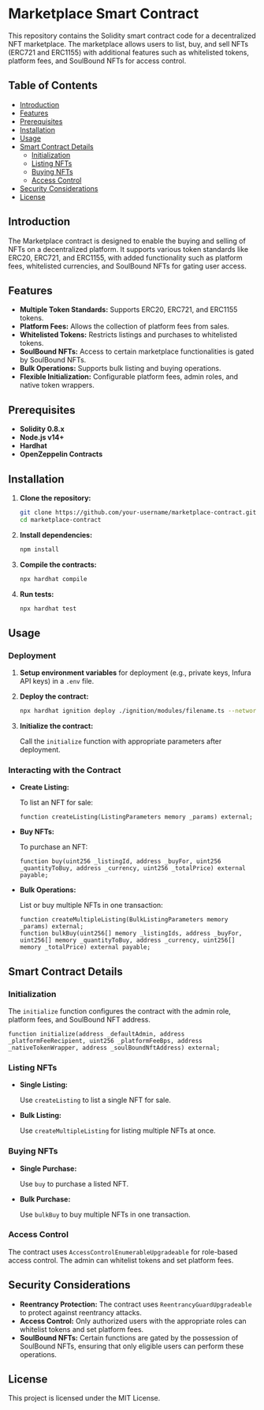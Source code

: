 # Marketplace Smart Contract

This repository contains the Solidity smart contract code for a decentralized NFT marketplace. The marketplace allows users to list, buy, and sell NFTs (ERC721 and ERC1155) with additional features such as whitelisted tokens, platform fees, and SoulBound NFTs for access control.

## Table of Contents

- [Introduction](#introduction)
- [Features](#features)
- [Prerequisites](#prerequisites)
- [Installation](#installation)
- [Usage](#usage)
- [Smart Contract Details](#smart-contract-details)
  - [Initialization](#initialization)
  - [Listing NFTs](#listing-nfts)
  - [Buying NFTs](#buying-nfts)
  - [Access Control](#access-control)
- [Security Considerations](#security-considerations)
- [License](#license)

## Introduction

The Marketplace contract is designed to enable the buying and selling of NFTs on a decentralized platform. It supports various token standards like ERC20, ERC721, and ERC1155, with added functionality such as platform fees, whitelisted currencies, and SoulBound NFTs for gating user access.

## Features

- **Multiple Token Standards:** Supports ERC20, ERC721, and ERC1155 tokens.
- **Platform Fees:** Allows the collection of platform fees from sales.
- **Whitelisted Tokens:** Restricts listings and purchases to whitelisted tokens.
- **SoulBound NFTs:** Access to certain marketplace functionalities is gated by SoulBound NFTs.
- **Bulk Operations:** Supports bulk listing and buying operations.
- **Flexible Initialization:** Configurable platform fees, admin roles, and native token wrappers.

## Prerequisites

- **Solidity 0.8.x**
- **Node.js v14+**
- **Hardhat**
- **OpenZeppelin Contracts**

## Installation

1. **Clone the repository:**

   ```bash
   git clone https://github.com/your-username/marketplace-contract.git
   cd marketplace-contract
   ```

2. **Install dependencies:**

   ```bash
   npm install
   ```

3. **Compile the contracts:**

   ```bash
   npx hardhat compile
   ```

4. **Run tests:**

   ```bash
   npx hardhat test
   ```

## Usage

### Deployment

1. **Setup environment variables** for deployment (e.g., private keys, Infura API keys) in a `.env` file.

2. **Deploy the contract:**

   ```bash
   npx hardhat ignition deploy ./ignition/modules/filename.ts --network <your-network>
   ```

3. **Initialize the contract:**

   Call the `initialize` function with appropriate parameters after deployment.

### Interacting with the Contract

- **Create Listing:**

  To list an NFT for sale:

  ```solidity
  function createListing(ListingParameters memory _params) external;
  ```

- **Buy NFTs:**

  To purchase an NFT:

  ```solidity
  function buy(uint256 _listingId, address _buyFor, uint256 _quantityToBuy, address _currency, uint256 _totalPrice) external payable;
  ```

- **Bulk Operations:**

  List or buy multiple NFTs in one transaction:

  ```solidity
  function createMultipleListing(BulkListingParameters memory _params) external;
  function bulkBuy(uint256[] memory _listingIds, address _buyFor, uint256[] memory _quantityToBuy, address _currency, uint256[] memory _totalPrice) external payable;
  ```

## Smart Contract Details

### Initialization

The `initialize` function configures the contract with the admin role, platform fees, and SoulBound NFT address.

```solidity
function initialize(address _defaultAdmin, address _platformFeeRecipient, uint256 _platformFeeBps, address _nativeTokenWrapper, address _soulBoundNftAddress) external;
```

### Listing NFTs

- **Single Listing:**

  Use `createListing` to list a single NFT for sale.

- **Bulk Listing:**

  Use `createMultipleListing` for listing multiple NFTs at once.

### Buying NFTs

- **Single Purchase:**

  Use `buy` to purchase a listed NFT.

- **Bulk Purchase:**

  Use `bulkBuy` to buy multiple NFTs in one transaction.

### Access Control

The contract uses `AccessControlEnumerableUpgradeable` for role-based access control. The admin can whitelist tokens and set platform fees.

## Security Considerations

- **Reentrancy Protection:** The contract uses `ReentrancyGuardUpgradeable` to protect against reentrancy attacks.
- **Access Control:** Only authorized users with the appropriate roles can whitelist tokens and set platform fees.
- **SoulBound NFTs:** Certain functions are gated by the possession of SoulBound NFTs, ensuring that only eligible users can perform these operations.

## License

This project is licensed under the MIT License.
